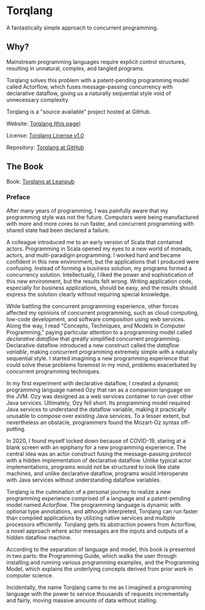 # Torqlang

A fantastically simple approach to concurrent programming.

## Why? 

Mainstream programming languages require explicit control structures, resulting in unnatural, complex, and tangled programs.

Torqlang solves this problem with a patent-pending programming model called Actorflow, which fuses message-passing concurrency with declarative dataflow, giving us a naturally sequential style void of unnecessary complexity.

Torqlang is a "source available" project hosted at GitHub.

Website: [Torqlang (this page)](http://torqlang.github.io)

License: [Torqlang License v1.0](http://torqlang.github.io/licensing/torqlang-license-v1_0)

Repository: [Torqlang at GitHub](https://github.com/torqlang)

## The Book

Book: [Torqlang at Leanpub](https://leanpub.com/torqlang)

### Preface

After many years of programming, I was painfully aware that my programming style was not the future. Computers were being manufactured with more and more cores to run faster, and concurrent programming with shared state had been declared a failure.

A colleague introduced me to an early version of Scala that contained actors. Programming in Scala opened my eyes to a new world of monads, actors, and multi-paradigm programming. I worked hard and became confident in this new environment, but the applications that I produced were confusing. Instead of forming a business solution, my programs formed a concurrency solution. Intellectually, I liked the power and sophistication of this new environment, but the results felt wrong. Writing application code, especially for business applications, should be easy, and the results should express the solution clearly without requiring special knowledge.

While battling the concurrent programming experience, other forces affected my opinions of concurrent programming, such as cloud computing, low-code development, and software composition using web services. Along the way, I read "Concepts, Techniques, and Models in Computer Programming," paying particular attention to a programming model called *declarative dataflow* that greatly simplified concurrent programming. Declarative dataflow introduced a new construct called the *dataflow variable*, making concurrent programming extremely simple with a naturally sequential style. I started imagining a new programming experience that could solve these problems foremost in my mind, problems exacerbated by concurrent programming techniques.

In my first experiment with declarative dataflow, I created a dynamic programming language named Ozy that ran as a companion language on the JVM. Ozy was designed as a web services container to run over other Java services. Ultimately, Ozy fell short. Its programming model required Java services to understand the dataflow variable, making it practically unusable to compose over existing Java services. To a lesser extent, but nevertheless an obstacle, programmers found the Mozart-Oz syntax off-putting.

In 2020, I found myself locked down because of COVID-19, staring at a blank screen with an epiphany for a new programming experience. The central idea was an actor construct fusing the message-passing protocol with a hidden implementation of declarative dataflow. Unlike typical actor implementations, programs would not be structured to look like state machines, and unlike declarative dataflow, programs would interoperate with Java services without understanding dataflow variables.

Torqlang is the culmination of a personal journey to realize a new programming experience comprised of a language and a patent-pending model named *Actorflow*. The programming language is dynamic with optional type annotations, and although interpreted, Torqlang can run faster than compiled applications by utilizing native services and multiple processors efficiently. Torqlang gets its abstraction powers from Actorflow, a novel approach where actor messages are the inputs and outputs of a hidden dataflow machine.

According to the separation of language and model, this book is presented in two parts: the Programming Guide, which walks the user through installing and running various programming examples, and the Programming Model, which explains the underlying concepts derived from prior work in computer science.

Incidentally, the name Torqlang came to me as I imagined a programming language with the power to service thousands of requests incrementally and fairly, moving massive amounts of data without stalling.
